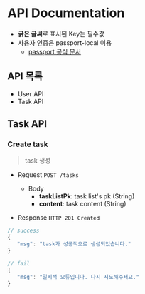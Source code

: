 API Documentation
=================
* **굵은 글씨**로 표시된 Key는 필수값
* 사용자 인증은 passport-local 이용
    - [passport 공식 문서](http://www.passportjs.org/packages/passport-local/)

## API 목록
* User API
* Task API
 
 
 ## Task API
 ### Create task
 > task 생성
 - Request `POST /tasks`
   * Body
     + **taskListPk**: task list's pk (String)
     + **content**: task content (String)
 
 - Response `HTTP 201 Created`
 ```js
// success
{
    "msg": "task가 성공적으로 생성되었습니다."
}

// fail 
{
    "msg": "일시적 오류입니다. 다시 시도해주세요."
}
 ```
